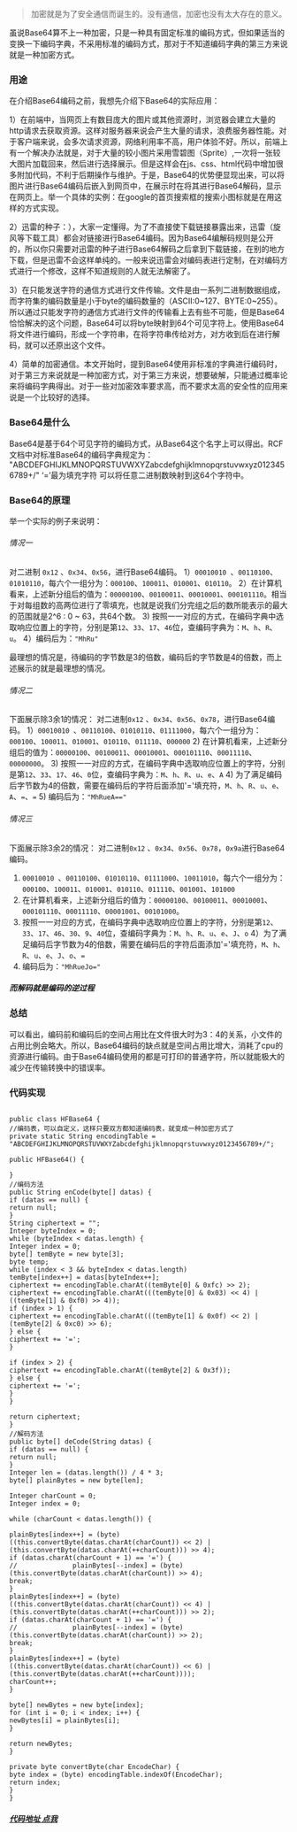 > 加密就是为了安全通信而诞生的。没有通信，加密也没有太大存在的意义。

虽说Base64算不上一种加密，只是一种具有固定标准的编码方式，但如果适当的变换一下编码字典，不采用标准的编码方式，那对于不知道编码字典的第三方来说就是一种加密方式。

### 用途
在介绍Base64编码之前，我想先介绍下Base64的实际应用：

1）在前端中，当网页上有数目庞大的图片或其他资源时，浏览器会建立大量的http请求去获取资源。这样对服务器来说会产生大量的请求，浪费服务器性能。对于客户端来说，会多次请求资源，网络利用率不高，用户体验不好。所以，前端上有一个解决办法就是，对于大量的较小图片采用雪碧图（Sprite）,一次将一张较大图片加载回来，然后进行选择展示。但是这样会在js、css、html代码中增加很多附加代码，不利于后期操作与维护。于是，Base64的优势便显现出来，可以将图片进行Base64编码后嵌入到网页中，在展示时在将其进行Base64解码，显示在网页上。举一个具体的实例：在google的首页搜索框的搜索小图标就是在用这样的方式实现。

2）迅雷的种子：），大家一定懂得。为了不直接使下载链接暴露出来，迅雷（旋风等下载工具）都会对链接进行Base64编码。因为Base64编解码规则是公开的，所以你只需要对迅雷的种子进行Base64解码之后拿到下载链接，在别的地方下载，但是迅雷不会这样单纯的。一般来说迅雷会对编码表进行定制，在对编码方式进行一个修改，这样不知道规则的人就无法解密了。

3）在只能发送字符的通信方式进行文件传输。文件是由一系列二进制数据组成，而字符集的编码数量是小于byte的编码数量的（ASCII:0~127、BYTE:0~255）。所以通过只能发字符的通信方式进行文件的传输看上去有些不可能，但是Base64恰恰解决的这个问题，Base64可以将byte映射到64个可见字符上。使用Base64将文件进行编码，形成一个字符串，在将字符串传给对方，对方收到后在进行解码，就可以还原出这个文件。

4）简单的加密通信。本文开始时，提到Base64使用非标准的字典进行编码时，对于第三方来说就是一种加密方式，对于第三方来说，想要破解，只能通过概率论来将编码字典得出。对于一些对加密效率要求高，而不要求太高的安全性的应用来说是一个比较好的选择。

### Base64是什么
Base64是基于64个可见字符的编码方式，从Base64这个名字上可以得出。RCF文档中对标准Base64的编码字典规定为：
"ABCDEFGHIJKLMNOPQRSTUVWXYZabcdefghijklmnopqrstuvwxyz0123456789+/"
‘=’最为填充字符
可以将任意二进制数映射到这64个字符中。

### Base64的原理
举一个实际的例子来说明：
###### 情况一
对二进制 `0x12` 、`0x34`、`0x56`，进行Base64编码。
1）`00010010 `、`00110100`、`01010110`，每六个一组分为：`000100`、`100011`、`010001`、`010110`。
2）在计算机看来，上述新分组后的值为：`00000100`、`00100011`、`00010001`、`000101110`。相当于对每组数的高两位进行了零填充，也就是说我们分完组之后的数所能表示的最大的范围就是2^6 : 0 ~ 63，共64个数。
3) 按照一一对应的方式，在编码字典中选取响应位置上的字符，分别是第`12`、`33`、`17`、`46`位，查编码字典为：`M`、`h`、`R`、`u`。
4）编码后为：`"MhRu"`

最理想的情况是，待编码的字节数是3的倍数，编码后的字节数是4的倍数，而上述展示的就是最理想的情况。

###### 情况二
下面展示除3余1的情况：
对二进制`0x12` 、`0x34`、`0x56`、`0x78`，进行Base64编码。
1）`00010010 `、`00110100`、`01010110`、`01111000`，每六个一组分为：`000100`、`100011`、`010001`、`010110`、`011110`、`000000`
2) 在计算机看来，上述新分组后的值为：`00000100`、`00100011`、`00010001`、`000101110`、`00011110`、`00000000`。
3) 按照一一对应的方式，在编码字典中选取响应位置上的字符，分别是第`12`、`33`、`17`、`46`、`0`位，查编码字典为：`M`、`h`、`R`、`u`、`e`、`A`
4) 为了满足编码后字节数为4的倍数，需要在编码后的字符后面添加'='填充符，`M`、`h`、`R`、`u`、`e`、`A`、`=`、`=`
5) 编码后为：`"MhRueA=="`

###### 情况三
下面展示除3余2的情况：
对二进制`0x12` 、`0x34`、`0x56`、`0x78`，`0x9a`进行Base64编码。
1) `00010010 `、`00110100`、`01010110`、`01111000`、`10011010`，每六个一组分为：`000100`、`100011`、`010001`、`010110`、`011110`、`001001`、`101000`
2) 在计算机看来，上述新分组后的值为：`00000100`、`00100011`、`00010001`、`000101110`、`00011110`、`00001001`、`00101000`。
3) 按照一一对应的方式，在编码字典中选取响应位置上的字符，分别是第`12`、`33`、`17`、`46`、`30`、`9`、`40`位，查编码字典为：`M`、`h`、`R`、`u`、`e`、`J`、`o`
4）为了满足编码后字节数为4的倍数，需要在编码后的字符后面添加'='填充符，`M`、`h`、`R`、`u`、`e`、`J`、`o`、`=`
5) 编码后为：`"MhRueJo="`

##### 而解码就是编码的逆过程

### 总结
可以看出，编码前和编码后的空间占用比在文件很大时为3：4的关系，小文件的占用比例会略大。所以，Base64编码的缺点就是空间占用比增大，消耗了cpu的资源进行编码。由于Base64编码使用的都是可打印的普通字符，所以就能极大的减少在传输转换中的错误率。

### 代码实现
```

public class HFBase64 {
//编码表，可以自定义，这样只要双方都知道编码表，就变成一种加密方式了
private static String encodingTable = "ABCDEFGHIJKLMNOPQRSTUVWXYZabcdefghijklmnopqrstuvwxyz0123456789+/";

public HFBase64() {

}
//编码方法
public String enCode(byte[] datas) {
if (datas == null) {
return null;
}
String ciphertext = "";
Integer byteIndex = 0;
while (byteIndex < datas.length) {
Integer index = 0;
byte[] temByte = new byte[3];
byte temp;
while (index < 3 && byteIndex < datas.length)
temByte[index++] = datas[byteIndex++];
ciphertext += encodingTable.charAt((temByte[0] & 0xfc) >> 2);
ciphertext += encodingTable.charAt(((temByte[0] & 0x03) << 4) | ((temByte[1] & 0xf0) >> 4));
if (index > 1) {
ciphertext += encodingTable.charAt(((temByte[1] & 0x0f) << 2) | (temByte[2] & 0xc0) >> 6);
} else {
ciphertext += '=';
}

if (index > 2) {
ciphertext += encodingTable.charAt((temByte[2] & 0x3f));
} else {
ciphertext += '=';
}
}

return ciphertext;
}
//解码方法
public byte[] deCode(String datas) {
if (datas == null) {
return null;
}
Integer len = (datas.length()) / 4 * 3;
byte[] plainBytes = new byte[len];

Integer charCount = 0;
Integer index = 0;

while (charCount < datas.length()) {

plainBytes[index++] = (byte) ((this.convertByte(datas.charAt(charCount)) << 2) | (this.convertByte(datas.charAt(++charCount))) >> 4);
if (datas.charAt(charCount + 1) == '=') {
//				plainBytes[--index] = (byte) (this.convertByte(datas.charAt(charCount)) >> 4);
break;
}
plainBytes[index++] = (byte) ((this.convertByte(datas.charAt(charCount)) << 4) | (this.convertByte(datas.charAt(++charCount))) >> 2);
if (datas.charAt(charCount + 1) == '=') {
//				plainBytes[--index] = (byte) (this.convertByte(datas.charAt(charCount)) >> 2);
break;
}
plainBytes[index++] = (byte) ((this.convertByte(datas.charAt(charCount)) << 6) | (this.convertByte(datas.charAt(++charCount))));
charCount++;
}

byte[] newBytes = new byte[index];
for (int i = 0; i < index; i++) {
newBytes[i] = plainBytes[i];
}

return newBytes;
}

private byte convertByte(char EncodeChar) {
byte index = (byte) encodingTable.indexOf(EncodeChar);
return index;
}
}

```
##### [代码地址 点我](https://github.com/wanghanfeng/HFBase64.git)
